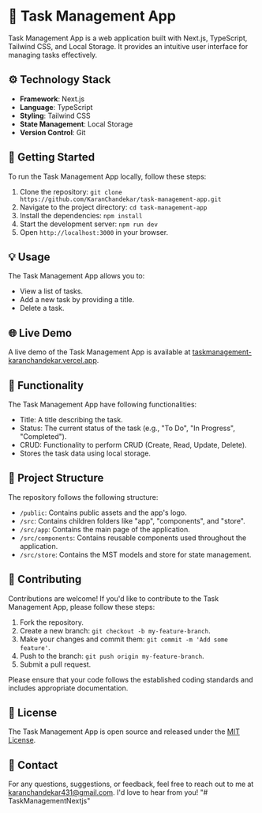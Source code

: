 # 📝 Task Management App

Task Management App is a web application built with Next.js, TypeScript, Tailwind CSS, and Local Storage. It provides an intuitive user interface for managing tasks effectively.

## ⚙️ Technology Stack

- **Framework**: Next.js
- **Language**: TypeScript
- **Styling**: Tailwind CSS
- **State Management**: Local Storage
- **Version Control**: Git

## 🚀 Getting Started

To run the Task Management App locally, follow these steps:

1. Clone the repository: `git clone https://github.com/KaranChandekar/task-management-app.git`
2. Navigate to the project directory: `cd task-management-app`
3. Install the dependencies: `npm install`
4. Start the development server: `npm run dev`
5. Open `http://localhost:3000` in your browser.

## 💡 Usage

The Task Management App allows you to:

- View a list of tasks.
- Add a new task by providing a title.
- Delete a task.

## 🌐 Live Demo

A live demo of the Task Management App is available at [taskmanagement-karanchandekar.vercel.app](https://taskmanagement-karanchandekar.vercel.app/).

## 🔧 Functionality

The Task Management App have following functionalities:

- Title: A title describing the task.
- Status: The current status of the task (e.g., "To Do", "In Progress", "Completed").
- CRUD: Functionality to perform CRUD (Create, Read, Update, Delete).
- Stores the task data using local storage.

## 📄 Project Structure

The repository follows the following structure:

- `/public`: Contains public assets and the app's logo.
- `/src`: Contains children folders like "app", "components", and "store".
- `/src/app`: Contains the main page of the application.
- `/src/components`: Contains reusable components used throughout the application.
- `/src/store`: Contains the MST models and store for state management.

## 🤝 Contributing

Contributions are welcome! If you'd like to contribute to the Task Management App, please follow these steps:

1. Fork the repository.
2. Create a new branch: `git checkout -b my-feature-branch`.
3. Make your changes and commit them: `git commit -m 'Add some feature'`.
4. Push to the branch: `git push origin my-feature-branch`.
5. Submit a pull request.

Please ensure that your code follows the established coding standards and includes appropriate documentation.

## 📄 License

The Task Management App is open source and released under the [MIT License](https://github.com/KaranChandekar/task-management-app/blob/main/LICENSE).

## 📧 Contact

For any questions, suggestions, or feedback, feel free to reach out to me at karanchandekar431@gmail.com. I'd love to hear from you!
"# TaskManagementNextjs" 
